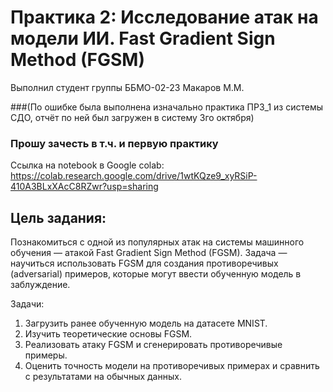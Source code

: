 # Практика 2: Исследование атак на модели ИИ. Fast Gradient Sign Method (FGSM)
Выполнил студент группы ББМО-02-23 Макаров М.М.

###(По ошибке была выполнена изначально практика ПРЗ_1 из системы СДО, отчёт по ней был загружен в систему 3го октября)
### Прошу зачесть в т.ч. и первую практику

Ссылка на notebook в Google colab: https://colab.research.google.com/drive/1wtKQze9_xyRSiP-410A3BLxXAcC8RZwr?usp=sharing

## Цель задания:

Познакомиться с одной из популярных атак на системы машинного обучения — атакой Fast Gradient
Sign Method (FGSM). Задача — научиться использовать FGSM для создания противоречивых (adversarial)
примеров, которые могут ввести обученную модель в заблуждение.

Задачи:

  1. Загрузить ранее обученную модель на датасете MNIST.
  2. Изучить теоретические основы FGSM.
  3. Реализовать атаку FGSM и сгенерировать противоречивые примеры.
  4. Оценить точность модели на противоречивых примерах и сравнить с результатами на обычных данных.